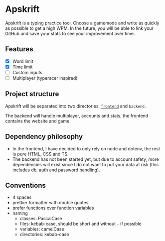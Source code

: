 # Apskrift

Apskrift is a typing practice tool. Choose a gamemode and write as quickly as possible to get a high WPM. In the future, you will be able to link your GitHub and save your stats to see your improvement over time.

## Features

- [x] Word limit
- [x] Time limit
- [ ] Custom inputs
- [ ] Multiplayer (typeracer inspired)

## Project structure

Apskrift will be separated into two directories, [`frontend`](./frontend) and `backend`.

The backend will handle multiplayer, accounts and stats, the frontend contains the website and game.

## Dependency philosophy

- In the frontend, I have decided to only rely on node and dotenv, the rest is pure HTML, CSS and TS.
- The backend has not been started yet, but due to account safety, more dependencies will exist since I do not want to put your data at risk (this includes db, auth and password handling).

## Conventions

- 4 spaces
- prettier formatter with double quotes
- prefer functions over function variables
- naming
  - classes: PascalCase
  - files: kebab-case, should be short and without `-` if possible
  - variables: camelCase
  - directories: kebab-case
